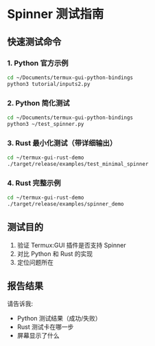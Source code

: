 # Spinner 测试指南

## 快速测试命令

### 1. Python 官方示例
```bash
cd ~/Documents/termux-gui-python-bindings
python3 tutorial/inputs2.py
```

### 2. Python 简化测试
```bash
cd ~/Documents/termux-gui-python-bindings
python3 ~/test_spinner.py
```

### 3. Rust 最小化测试（带详细输出）
```bash
cd ~/termux-gui-rust-demo
./target/release/examples/test_minimal_spinner
```

### 4. Rust 完整示例
```bash
cd ~/termux-gui-rust-demo
./target/release/examples/spinner_demo
```

## 测试目的

1. 验证 Termux:GUI 插件是否支持 Spinner
2. 对比 Python 和 Rust 的实现
3. 定位问题所在

## 报告结果

请告诉我:
- Python 测试结果（成功/失败）
- Rust 测试卡在哪一步
- 屏幕显示了什么


